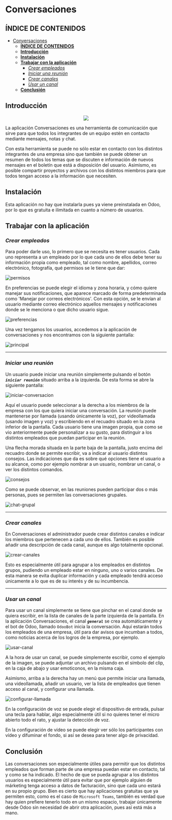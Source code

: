 # Conversaciones

## **ÍNDICE DE CONTENIDOS**
- [Conversaciones](#conversaciones)
  - [**ÍNDICE DE CONTENIDOS**](#índice-de-contenidos)
  - [**Introducción**](#introducción)
  - [**Instalación**](#instalación)
  - [**Trabajar con la aplicación**](#trabajar-con-la-aplicación)
    - [*Crear empleados*](#crear-empleados)
    - [*Iniciar una reunión*](#iniciar-una-reunión)
    - [*Crear canales*](#crear-canales)
    - [*Usar un canal*](#usar-un-canal)
  - [**Conclusión**](#conclusión)

## **Introducción**

<p align="center">
<img src="imagenes_conversaciones/Conversaciones.png"/></p>

La aplicación Conversaciones es una herramienta de comunicación que sirve para que todos los integrantes de un equipo estén en contacto mediante mensajes, notas y chat.

Con esta herramienta se puede no sólo estar en contacto con los distintos integrantes de una empresa sino que también se puede obtener un resumen de todos los temas que se discuten e información de nuevos mensajes en el boletín que está a disposición del usuario. Asimismo, es posible compartir proyectos y archivos con los distintos miembros para que todos tengan acceso a la información que necesiten.

## **Instalación**
Esta aplicación no hay que instalarla pues ya viene preinstalada en Odoo, por lo que es gratuita e ilimitada en cuanto a número de usuarios.

## **Trabajar con la aplicación**
### *Crear empleados*
Para poder darle uso, lo primero que se necesita es tener usuarios. Cada uno representa a un empleado por lo que cada uno de ellos debe tener su información propia como empleado, tal como nombre, apellidos, correo electrónico, fotografía, qué permisos se le tiene que dar:

![permisos](imagenes_conversaciones/permisos.png)

En preferencias se puede elegir el idioma y zona horaria, y cómo quiere manejar sus notificaciones, que aparece marcado de forma predeterminada como 'Manejar por correos electrónicos'. Con esta opción, se le envían al usuario mediante correo electrónico aquellos mensajes y notificaciones donde se le menciona o que dicho usuario sigue.

![preferencias](imagenes_conversaciones/preferencias.png)

Una vez tengamos los usuarios, accedemos a la aplicación de conversaciones y nos encontramos con la siguiente pantalla:

![principal](imagenes_conversaciones/principal.png)

---

### *Iniciar una reunión*

Un usuario puede iniciar una reunión simplemente pulsando el botón ***`iniciar reunión`*** situado arriba a la izquierda. De esta forma se abre la siguiente pantalla:

![iniciar-conversacion](imagenes_conversaciones/iniciar%20conversación.png)

Aquí el usuario puede seleccionar a la derecha a los miembros de la empresa con los que quiera iniciar una conversación. La reunión puede mantenerse por llamada (usando únicamente la voz), por videollamada (usando imagen y voz) y escribiendo en el recuadro situado en la zona inferior de la pantalla. Cada usuario tiene una imagen propia, que como se vio anteriormente puede personalizar a su gusto, para distinguir a los distintos empleados que puedan participar en la reunión.

Una flecha morada situada en la parte baja de la pantalla, justo encima del recuadro donde se permite escribir, va a indicar al usuario distintos consejos. Las indicaciones que da es sobre qué opciones tiene el usuario a su alcance, como por ejemplo nombrar a un usuario, nombrar un canal, o ver los distintos comandos.

![consejos](imagenes_conversaciones/consejos.png)

Como se puede observar, en las reuniones pueden participar dos o más personas, pues se permiten las conversaciones grupales.

![chat-grupal](imagenes_conversaciones/iniciar%20chat%20grupal.png)

---

### *Crear canales*

En Conversaciones el administrador puede crear distintos canales e indicar los miembros que pertenecen a cada uno de ellos. También es posible añadir una descripción de cada canal, aunque es algo totalmente opcional.

![crear-canales](imagenes_conversaciones/crear%20canales.png)

Esto es especialmente útil para agrupar a los empleados en distintos grupos, pudiendo un empleado estar en ninguno, uno o varios canales. De esta manera se evita duplicar información y cada empleado tendrá acceso únicamente a lo que es de su interés y de su incumbencia.

---

### *Usar un canal*

Para usar un canal simplemente se tiene que pinchar en el canal donde se quiera escribir, en la lista de canales de la parte izquierda de la pantalla. En la aplicación Conversaciones, el canal ***`general`*** se crea automáticamente y el bot de Odoo, llamado `OdooBot` inicia la conversación. Aquí estarán todos los empleados de una empresa, útil para dar avisos que incumban a todos, como noticias acerca de los logros de la empresa, por ejemplo.

![usar-canal](imagenes_conversaciones/usar%20canal.png)

A la hora de usar un canal, se puede simplemente escribir, como el ejemplo de la imagen, se puede adjuntar un archivo pulsando en el símbolo del clip, en la caja de abajo y usar emoticonos, en la misma caja.

Asimismo, arriba a la derecha hay un menú que permite iniciar una llamada, una videollamada, añadir un usuario, ver la lista de empleados que tienen acceso al canal, y configurar una llamada.

![configurar-llamada](imagenes_conversaciones/configurar%20llamada.png)

En la configuración de voz se puede elegir el dispositivo de entrada, pulsar una tecla para hablar, algo especialmente útil si no quieres tener el micro abierto todo el rato, y ajustar la detección de voz.

En la configuración de vídeo se puede elegir ver sólo los participantes con vídeo y difuminar el fondo, si así se desea para tener algo de privacidad.

## **Conclusión**

Las conversaciones son especialmente útiles para permitir que los distintos empleados que forman parte de una empresa puedan estar en contacto, tal y como se ha indicado. El hecho de que se pueda agrupar a los distintos usuarios es especialmente útil para evitar que por ejemplo alguien de márketing tenga acceso a datos de facturación, sino que cada uno estará en su propio grupo. Bien es cierto que hay aplicaciones gratuitas que ya permiten esto, como es el caso de `Microsoft Teams`, también es verdad que hay quien prefiere tenerlo todo en un mismo espacio, trabajar únicamente desde Odoo sin necesidad de abrir otra aplicación, pues así está más a mano.